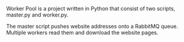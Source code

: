 Worker Pool is a project written in Python that consist of two scripts, master.py and worker.py. 

The master script pushes website addresses onto a RabbitMQ queue. Multiple workers read them and download the website pages.

